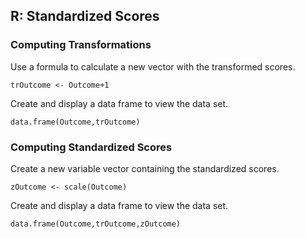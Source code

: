 
## R: Standardized Scores

### Computing Transformations

Use a formula to calculate a new vector with the transformed scores. 

```{r}
trOutcome <- Outcome+1
```

Create and display a data frame to view the data set.

```{r}
data.frame(Outcome,trOutcome)
```

### Computing Standardized Scores

Create a new variable vector containing the standardized scores.

```{r}
zOutcome <- scale(Outcome)
```

Create and display a data frame to view the data set.

```{r}
data.frame(Outcome,trOutcome,zOutcome)
```
